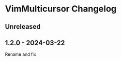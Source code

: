 <!-- Keep a Changelog guide -> https://keepachangelog.com -->

# VimMulticursor Changelog

## Unreleased

## 1.2.0 - 2024-03-22

Rename and fix

